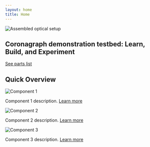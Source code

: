 ```yaml
---
layout: home
title: Home
---
```


<section class="hero">
    <img src="{{ '/assets/images/hero-image.jpg' | relative_url }}" alt="Assembled optical setup">
    <div class="hero-text">
        <h1>Coronagraph demonstration testbed: Learn, Build, and Experiment</h1>
        <a href="{{ '/parts-list' | relative_url }}" class="cta-button">See parts list</a>
    </div>
</section>

<section class="quick-overview">
    <h2>Quick Overview</h2>
    <div class="overview-item">
        <img src="{{ '/assets/images/component1.jpg' | relative_url }}" alt="Component 1">
        <p>Component 1 description. <a href="{{ '/parts-list' | relative_url }}">Learn more</a></p>
    </div>
    <div class="overview-item">
        <img src="{{ '/assets/images/component2.jpg' | relative_url }}" alt="Component 2">
        <p>Component 2 description. <a href="{{ '/about' | relative_url }}">Learn more</a></p>
    </div>
    <div class="overview-item">
        <img src="{{ '/assets/images/component3.jpg' | relative_url }}" alt="Component 3">
        <p>Component 3 description. <a href="{{ '/parts-list' | relative_url }}">Learn more</a></p>
    </div>
</section>
